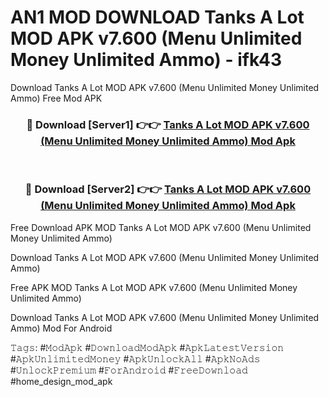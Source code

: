 # AN1 MOD DOWNLOAD Tanks A Lot MOD APK v7.600 (Menu Unlimited Money Unlimited Ammo) - ifk43
Download Tanks A Lot MOD APK v7.600 (Menu Unlimited Money Unlimited Ammo) Free Mod APK

<div align="center">
<h3>🔴 Download [Server1] 👉👉 <a href="https://apk-comot.site?title=Tanks_A_Lot_MOD_APK_v7.600_(Menu_Unlimited_Money_Unlimited_Ammo)">Tanks A Lot MOD APK v7.600 (Menu Unlimited Money Unlimited Ammo) Mod Apk</a></h3><br>

<h3>🔴 Download [Server2] 👉👉 <a href="https://apk-comot.site?title=Tanks_A_Lot_MOD_APK_v7.600_(Menu_Unlimited_Money_Unlimited_Ammo)">Tanks A Lot MOD APK v7.600 (Menu Unlimited Money Unlimited Ammo) Mod Apk</a></h3>
</div>


Free Download APK MOD Tanks A Lot MOD APK v7.600 (Menu Unlimited Money Unlimited Ammo)

Download Tanks A Lot MOD APK v7.600 (Menu Unlimited Money Unlimited Ammo) 

Free APK MOD Tanks A Lot MOD APK v7.600 (Menu Unlimited Money Unlimited Ammo) 

Download Tanks A Lot MOD APK v7.600 (Menu Unlimited Money Unlimited Ammo) Mod For Android

𝚃𝚊𝚐𝚜: #𝙼𝚘𝚍𝙰𝚙𝚔 #𝙳𝚘𝚠𝚗𝚕𝚘𝚊𝚍𝙼𝚘𝚍𝙰𝚙𝚔 #𝙰𝚙𝚔𝙻𝚊𝚝𝚎𝚜𝚝𝚅𝚎𝚛𝚜𝚒𝚘𝚗 #𝙰𝚙𝚔𝚄𝚗𝚕𝚒𝚖𝚒𝚝𝚎𝚍𝙼𝚘𝚗𝚎𝚢 #𝙰𝚙𝚔𝚄𝚗𝚕𝚘𝚌𝚔𝙰𝚕𝚕 #𝙰𝚙𝚔𝙽𝚘𝙰𝚍𝚜 #𝚄𝚗𝚕𝚘𝚌𝚔𝙿𝚛𝚎𝚖𝚒𝚞𝚖 #𝙵𝚘𝚛𝙰𝚗𝚍𝚛𝚘𝚒𝚍 #𝙵𝚛𝚎𝚎𝙳𝚘𝚠𝚗𝚕𝚘𝚊𝚍 #home_design_mod_apk